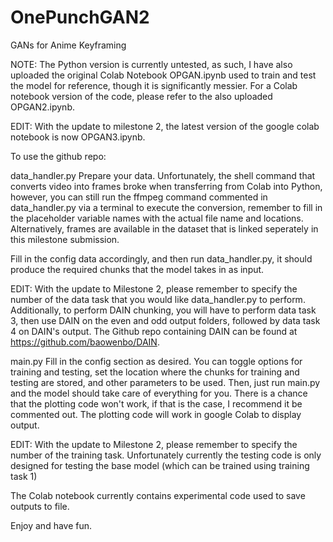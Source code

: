 # OnePunchGAN2
GANs for Anime Keyframing

NOTE: The Python version is currently untested, as such, I have also uploaded the original Colab Notebook OPGAN.ipynb used to train and test the model for reference, though it is significantly messier. For a Colab notebook version of the code, please refer to the also uploaded OPGAN2.ipynb.

EDIT: With the update to milestone 2, the latest version of the google colab notebook is now OPGAN3.ipynb.

To use the github repo:

data_handler.py
Prepare your data. Unfortunately, the shell command that converts video into frames broke when transferring from Colab into Python, however, you can still run the ffmpeg command commented in data_handler.py via a terminal to execute the conversion, remember to fill in the placeholder variable names with the actual file name and locations. Alternatively, frames are available in the dataset that is linked seperately in this milestone submission.

Fill in the config data accordingly, and then run data_handler.py, it should produce the required chunks that the model takes in as input.

EDIT: With the update to Milestone 2, please remember to specify the number of the data task that you would like data_handler.py to perform. Additionally, to perform DAIN chunking, you will have to perform data task 3, then use DAIN on the even and odd output folders, followed by data task 4 on DAIN's output. The Github repo containing DAIN can be found at https://github.com/baowenbo/DAIN.

main.py
Fill in the config section as desired. You can toggle options for training and testing, set the location where the chunks for training and testing are stored, and other parameters to be used. Then, just run main.py and the model should take care of everything for you. There is a chance that the plotting code won't work, if that is the case, I recommend it be commented out. The plotting code will work in google Colab to display output.

EDIT: With the update to Milestone 2, please remember to specify the number of the training task. Unfortunately currently the testing code is only designed for testing the base model (which can be trained using training task 1)

The Colab notebook currently contains experimental code used to save outputs to file.

Enjoy and have fun.
